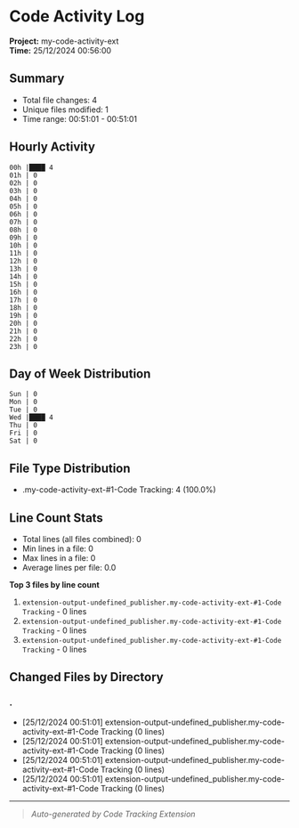 # Code Activity Log

**Project:** my-code-activity-ext  
**Time:** 25/12/2024 00:56:00

## Summary

- Total file changes: 4
- Unique files modified: 1
- Time range: 00:51:01 - 00:51:01


## Hourly Activity

```
00h |████ 4
01h | 0
02h | 0
03h | 0
04h | 0
05h | 0
06h | 0
07h | 0
08h | 0
09h | 0
10h | 0
11h | 0
12h | 0
13h | 0
14h | 0
15h | 0
16h | 0
17h | 0
18h | 0
19h | 0
20h | 0
21h | 0
22h | 0
23h | 0
```

## Day of Week Distribution

```
Sun | 0
Mon | 0
Tue | 0
Wed |████ 4
Thu | 0
Fri | 0
Sat | 0
```

## File Type Distribution

- .my-code-activity-ext-#1-Code Tracking: 4 (100.0%)

## Line Count Stats

- Total lines (all files combined): 0
- Min lines in a file: 0
- Max lines in a file: 0
- Average lines per file: 0.0

**Top 3 files by line count**

1. `extension-output-undefined_publisher.my-code-activity-ext-#1-Code Tracking` - 0 lines
2. `extension-output-undefined_publisher.my-code-activity-ext-#1-Code Tracking` - 0 lines
3. `extension-output-undefined_publisher.my-code-activity-ext-#1-Code Tracking` - 0 lines


## Changed Files by Directory

### .

- [25/12/2024 00:51:01] extension-output-undefined_publisher.my-code-activity-ext-#1-Code Tracking (0 lines)
- [25/12/2024 00:51:01] extension-output-undefined_publisher.my-code-activity-ext-#1-Code Tracking (0 lines)
- [25/12/2024 00:51:01] extension-output-undefined_publisher.my-code-activity-ext-#1-Code Tracking (0 lines)
- [25/12/2024 00:51:01] extension-output-undefined_publisher.my-code-activity-ext-#1-Code Tracking (0 lines)



---

> _Auto-generated by Code Tracking Extension_
